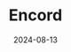 ---  
layout: startup_page  
title: "Encord"  
id: "encord.com"  
permalink: "/encordencord.com08132024/"  
website: "https://encord.com/"  
funding_round: "Series B"  
funding_amount: "$30M"  
investors: "Next47, Y Combinator, CRV, Crane Venture Partners"  
about: "Encord is a data development platform that helps companies prepare their data for AI models. It provides tools for data annotation, labeling, and visualization, enabling businesses to improve the accuracy and efficiency of their AI models. The platform offers versatility across various data types, including images, videos, and voice data."  
markets: "AI, Data Annotation"  
hq: "San Francisco, California, United States"  
founded_year: "2021"  
linkedin: "https://www.linkedin.com/company/encord-team"  
twitter: "https://twitter.com/encord_team"  
instagram: ""  
facebook: ""  
crunchbase: "https://www.crunchbase.com/organization/cord-0d3f"  
pitchbook: "https://pitchbook.com/profiles/company/455037-22"  

date_display: "13-Aug-2024"  
date: "2024-08-13"

# SEO Optimization  
meta_title: "Encord - Series B Funding ($30M)"  
meta_description: "Encord, Encord is a data development platform that helps companies prepare their data for AI models. It provides tools for data annotation, labeling, and visu..."  
meta_keywords: "Encord, AI, Data Annotation, Series B funding"  
canonical_url: "https://startup.projectstartups.com/encordencord.com08132024/"  
---